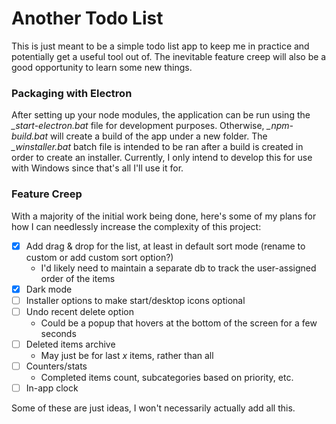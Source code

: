 # Another Todo List
This is just meant to be a simple todo list app to keep me in practice and potentially get a useful tool out of. The inevitable feature creep will also be a good opportunity to learn some new things.
<br>

### Packaging with Electron
After setting up your node modules, the application can be run using the _\_start-electron.bat_ file for development purposes. Otherwise, _\_npm-build.bat_ will create a build of the app under a new folder. The _\_winstaller.bat_ batch file is intended to be ran after a build is created in order to create an installer. Currently, I only intend to develop this for use with Windows since that's all I'll use it for.

### Feature Creep
With a majority of the initial work being done, here's some of my plans for how I can needlessly increase the complexity of this project:
- [X] Add drag & drop for the list, at least in default sort mode (rename to custom or add custom sort option?)
	- I'd likely need to maintain a separate db to track the user-assigned order of the items
- [X] Dark mode
- [ ] Installer options to make start/desktop icons optional
- [ ] Undo recent delete option
	- Could be a popup that hovers at the bottom of the screen for a few seconds
- [ ] Deleted items archive
	- May just be for last _x_ items, rather than all
- [ ] Counters/stats
	- Completed items count, subcategories based on priority, etc.
- [ ] In-app clock

Some of these are just ideas, I won't necessarily actually add all this.
